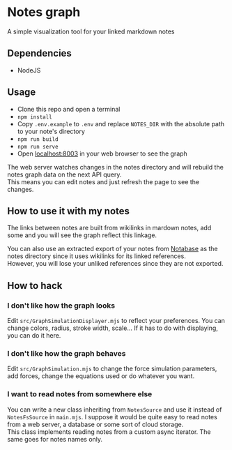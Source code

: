 # Notes graph
A simple visualization tool for your linked markdown notes

## Dependencies
* NodeJS

## Usage
* Clone this repo and open a terminal
* `npm install`
* Copy `.env.example` to `.env` and replace `NOTES_DIR` with the absolute path to your note's directory 
* `npm run build`
* `npm run serve`
* Open [localhost:8003](http://localhost:8003) in your web browser to see the graph

The web server watches changes in the notes directory and will rebuild the notes graph data on the next API query.   
This means you can edit notes and just refresh the page to see the changes.

## How to use it with my notes
The links between notes are built from wikilinks in mardown notes, add some and you will see the graph reflect this linkage.

You can also use an extracted export of your notes from [Notabase](https://notabase.io/) as the notes directory since it uses wikilinks for its linked references.  
However, you will lose your unliked references since they are not exported.

## How to hack

### I don't like how the graph looks
Edit `src/GraphSimulationDisplayer.mjs` to reflect your preferences. You can change colors, radius, stroke width, scale... If it has to do with displaying, you can do it here.

### I don't like how the graph behaves
Edit `src/GraphSimulation.mjs` to change the force simulation parameters, add forces, change the equations used or do whatever you want.

### I want to read notes from somewhere else
You can write a new class inheriting from `NotesSource` and use it instead of `NotesFsSource` in `main.mjs`. I suppose it would be quite easy to read notes from a web server, a database or some sort of cloud storage.  
This class implements reading notes from a custom async iterator. The same goes for notes names only.  